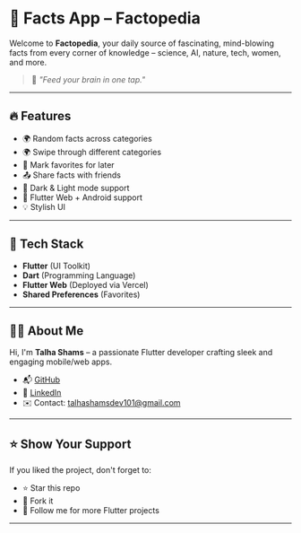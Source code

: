 # 📱 Facts App – Factopedia

Welcome to **Factopedia**, your daily source of fascinating, mind-blowing facts from every corner of knowledge – science, AI, nature, tech, women, and more.

> 🧠 *"Feed your brain in one tap."*

---

## 🔥 Features

- 🌍 Random facts across categories
- 🌍 Swipe through different categories
- 💖 Mark favorites for later
- 📤 Share facts with friends
- 🌙 Dark & Light mode support
- 📱 Flutter Web + Android support
- 💡 Stylish UI

---


## 🚀 Tech Stack

- **Flutter** (UI Toolkit)
- **Dart** (Programming Language)
- **Flutter Web** (Deployed via Vercel)
- **Shared Preferences** (Favorites)

---


## 🧑‍💻 About Me

Hi, I'm **Talha Shams** – a passionate Flutter developer crafting sleek and engaging mobile/web apps.

- 📬 [GitHub](https://github.com/talhashams01)
- 💼 [LinkedIn](https://www.linkedin.com/in/talha-shams-20b524269)
- ✉️ Contact: talhashamsdev101@gmail.com

---

## ⭐ Show Your Support

If you liked the project, don't forget to:

- ⭐ Star this repo
- 🍴 Fork it
- 🔔 Follow me for more Flutter projects

---



